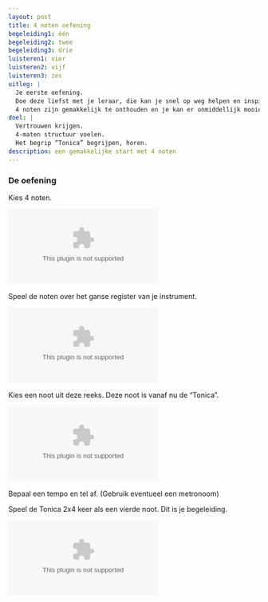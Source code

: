 ```yaml
---
layout: post
title: 4 noten oefening
begeleiding1: één
begeleiding2: twee
begeleiding3: drie
luisteren1: vier
luisteren2: vijf
luisteren3: zes
uitleg: |
  Je eerste oefening.
  Doe deze liefst met je leraar, die kan je snel op weg helpen en inspireren met zijn eigen improvisaties.
  4 noten zijn gemakkelijk te onthouden en je kan er onmiddellijk mooie klanken met maken.
doel: |
  Vertrouwen krijgen.
  4-maten structuur voelen.
  Het begrip “Tonica” begrijpen, horen.
description: een gemakkelijke start met 4 noten
---
```


### De oefening

Kies 4 noten.

![4 noten](/assets/img/01-4n/IB-IM-4-noten-scale.eps "title")

Speel de noten over het ganse register van je instrument.

![4 noten](/assets/img/01-4n/IB-IM-4-noten-register.eps "title")

Kies een noot uit deze reeks. Deze noot is vanaf nu de “Tonica”.

![4 noten](/assets/img/01-4n/IB-IM-4-noten-noot.eps "title")

Bepaal een tempo en tel af. (Gebruik eventueel een metronoom)

Speel de Tonica 2x4 keer als een vierde noot. Dit is je begeleiding.

![4 noten](/assets/img/01-4n/IB-IM-4-noten-baslijn.eps "title")
